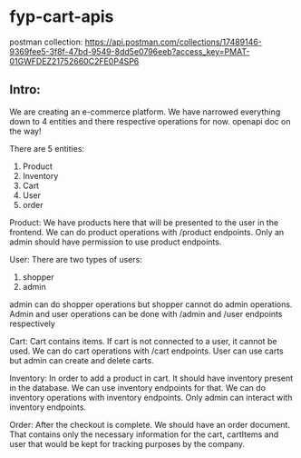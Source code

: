 # fyp-cart-apis

postman collection: https://api.postman.com/collections/17489146-9369fee5-3f8f-47bd-9549-8dd5e0796eeb?access_key=PMAT-01GWFDEZ21752660C2FE0P4SP6

## Intro:

We are creating an e-commerce platform. We have narrowed everything down to 4 entities and there respective operations for now. 
openapi doc on the way!

There are 5 entities:

1. Product
2. Inventory
3. Cart
4. User
5. order


Product: 
We have products here that will be presented to the user in the frontend.
We can do product operations with /product endpoints.
Only an admin should have permission to use product endpoints.


User:
There are two types of users:

1. shopper
2. admin

admin can do shopper operations but shopper cannot do admin operations. 
Admin and user operations can be done with /admin and /user endpoints respectively


Cart:
Cart contains items. If cart is not connected to a user, it cannot be used. 
We can do cart operations with /cart endpoints.
User can use carts but admin can create and delete carts.


Inventory:
In order to add a product in cart. It should have inventory present in the database. We can use inventory endpoints for that.
We can do inventory operations with inventory endpoints.
Only admin can interact with inventory endpoints.


Order:
After the checkout is complete. We should have an order document. That contains only the necessary information for the cart, cartItems and user that would be kept for tracking purposes by the company.
